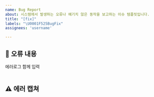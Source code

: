 ```yaml
---
name: Bug Report
about: 시스템에서 발생하는 오류나 예기치 않은 동작을 보고하는 이슈 템플릿입니다.
title: "[fix]"
labels: "\U0001F525BugFix"
assignees: 'username'

---
```


## 🤔 오류 내용
에러로그 함께 입력  
<br>


## ⚠ 에러 캡쳐 

<br>
